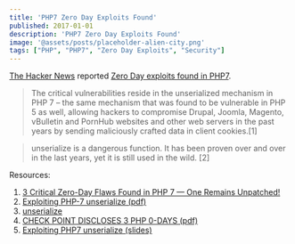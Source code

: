 ```yaml
---
title: 'PHP7 Zero Day Exploits Found'
published: 2017-01-01
description: 'PHP7 Zero Day Exploits Found'
image: '@assets/posts/placeholder-alien-city.png'
tags: ["PHP", "PHP7", "Zero Day Exploits", "Security"]
---
```


[The Hacker News](http://thehackernews.com/) reported [Zero Day exploits found in PHP7](http://thehackernews.com/2016/12/php-7-update.html).

> The critical vulnerabilities reside in the unserialized mechanism in PHP 7 – the same mechanism that was found to be vulnerable in PHP 5 as well, allowing hackers to compromise Drupal, Joomla, Magento, vBulletin and PornHub websites and other web servers in the past years by sending maliciously crafted data in client cookies.[1]

> unserialize is a dangerous function. It has been proven over and over in the last years, yet it is still used in the wild. [2]

Resources:

1. [3 Critical Zero-Day Flaws Found in PHP 7 — One Remains Unpatched!](http://thehackernews.com/2016/12/php-7-update.html)
2. [Exploiting PHP-7 unserialize (pdf)](http://blog.checkpoint.com/wp-content/uploads/2016/08/Exploiting-PHP-7-unserialize-Report-160829.pdf)
3. [unserialize](http://php.net/manual/en/function.unserialize.php)
4. [CHECK POINT DISCLOSES 3 PHP 0-DAYS (pdf)](http://blog.checkpoint.com/wp-content/uploads/2016/12/PHP_Technical_Report.pdf)
5. [Exploiting PHP7 unserialize (slides)](https://lab.dsst.io/slides/33c3/7858.html)
